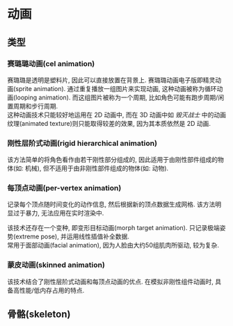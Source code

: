 # 动画

## 类型

### 赛璐璐动画(cel animation)

赛璐璐是透明是塑料片, 因此可以直接放置在背景上. 赛璐璐动画电子版即精灵动画(sprite animation). 通过重复播放一组图片来实现动画, 这种动画被称为循环动画(looping animation). 而这组图片被称为一个周期, 比如角色可能有跑步周期/闲置周期和步行周期.  
这种动画技术只能较好地运用在 2D 动画中, 而在 3D 动画中如 *毁灭战士* 中的动画纹理(animated texture)则只能取得较差的效果, 因为其本质依然是 2D 动画.  

### 刚性层阶式动画(rigid hierarchical animation)

该方法简单的将角色看作由若干刚性部分组成的, 因此适用于由刚性部件组成的物体(如: 机械), 但不适用于由非刚性部件组成的物体(如: 动物).  

### 每顶点动画(per-vertex animation)

记录每个顶点随时间变化的动作信息, 然后根据新的顶点数据生成网格. 该方法明显过于暴力, 无法应用在实时渲染中.  

该技术还存在一个变种, 即变形目标动画(morph target animation). 只记录极端姿势(extreme pose), 并运用线性插值补全数据.  
常用于面部动画(facial animation), 因为人脸由大约50组肌肉所驱动, 较为复杂.  

### 蒙皮动画(skinned animation)

该技术结合了刚性层阶式动画和每顶点动画的优点. 在模拟非刚性组件动画时, 具备高性能/低内存占用的特点.  

## 骨骼(skeleton)
